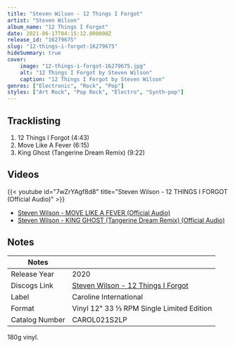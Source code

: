 ```yaml
---
title: "Steven Wilson - 12 Things I Forgot"
artist: "Steven Wilson"
album_name: "12 Things I Forgot"
date: 2021-06-17T04:15:12.000000Z
release_id: "16279675"
slug: "12-things-i-forgot-16279675"
hideSummary: true
cover:
    image: "12-things-i-forgot-16279675.jpg"
    alt: "12 Things I Forgot by Steven Wilson"
    caption: "12 Things I Forgot by Steven Wilson"
genres: ["Electronic", "Rock", "Pop"]
styles: ["Art Rock", "Pop Rock", "Electro", "Synth-pop"]
---
```


## Tracklisting
1. 12 Things I Forgot (4:43)
2. Move Like A Fever (6:15)
3. King Ghost (Tangerine Dream Remix) (9:22)




## Videos
{{< youtube id="7wZrYAgf8d8" title="Steven Wilson - 12 THINGS I FORGOT (Official Audio)" >}}
- [Steven Wilson - MOVE LIKE A FEVER (Official Audio)](https://www.youtube.com/watch?v=6ocVr57vKq4)
- [Steven Wilson - KING GHOST (Tangerine Dream Remix) (Official Audio)](https://www.youtube.com/watch?v=SkJqPSrLUNo)

## Notes
| Notes          |             |
| ---------------| ----------- |
| Release Year   | 2020 |
| Discogs Link   | [Steven Wilson - 12 Things I Forgot](https://www.discogs.com/release/16279675-Steven-Wilson-12-Things-I-Forgot) |
| Label          | Caroline International |
| Format         | Vinyl 12" 33 ⅓ RPM Single Limited Edition |
| Catalog Number | CAROL021S2LP |

180g vinyl.
